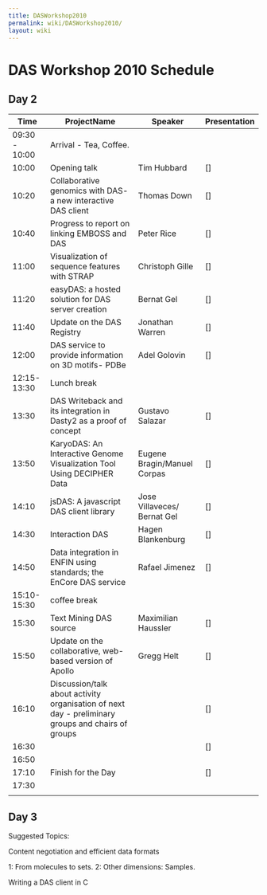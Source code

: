 ```yaml
---
title: DASWorkshop2010
permalink: wiki/DASWorkshop2010/
layout: wiki
---
```


DAS Workshop 2010 Schedule
==========================

Day 2
-----

| Time          | ProjectName                                                                                       | Speaker                     | Presentation |
|---------------|---------------------------------------------------------------------------------------------------|-----------------------------|--------------|
| 09:30 - 10:00 | Arrival - Tea, Coffee.                                                                            |
| 10:00         | Opening talk                                                                                      | Tim Hubbard                 | \[\]         |
| 10:20         | Collaborative genomics with DAS- a new interactive DAS client                                     | Thomas Down                 | \[\]         |
| 10:40         | Progress to report on linking EMBOSS and DAS                                                      | Peter Rice                  | \[\]         |
| 11:00         | Visualization of sequence features with STRAP                                                     | Christoph Gille             | \[\]         |
| 11:20         | easyDAS: a hosted solution for DAS server creation                                                | Bernat Gel                  | \[\]         |
| 11:40         | Update on the DAS Registry                                                                        | Jonathan Warren             | \[\]         |
| 12:00         | DAS service to provide information on 3D motifs- PDBe                                             | Adel Golovin                | \[\]         |
| 12:15-13:30   | Lunch break                                                                                       |
| 13:30         | DAS Writeback and its integration in Dasty2 as a proof of concept                                 | Gustavo Salazar             | \[\]         |
| 13:50         | KaryoDAS: An Interactive Genome Visualization Tool Using DECIPHER Data                            | Eugene Bragin/Manuel Corpas | \[\]         |
| 14:10         | jsDAS: A javascript DAS client library                                                            | Jose Villaveces/ Bernat Gel | \[\]         |
| 14:30         | Interaction DAS                                                                                   | Hagen Blankenburg           | \[\]         |
| 14:50         | Data integration in ENFIN using standards; the EnCore DAS service                                 | Rafael Jimenez              | \[\]         |
| 15:10-15:30   | coffee break                                                                                      |
| 15:30         | Text Mining DAS source                                                                            | Maximilian Haussler         | \[\]         |
| 15:50         | Update on the collaborative, web-based version of Apollo                                          | Gregg Helt                  | \[\]         |
| 16:10         | Discussion/talk about activity organisation of next day - preliminary groups and chairs of groups |                             | \[\]         |
| 16:30         |                                                                                                   |                             | \[\]         |
| 16:50         |                                                                                                   |                             |              |
| 17:10         | Finish for the Day                                                                                |                             | \[\]         |
| 17:30         |                                                                                                   |                             |              |
||

Day 3
-----

Suggested Topics:

Content negotiation and efficient data formats

1: From molecules to sets. 2: Other dimensions: Samples.

Writing a DAS client in C
